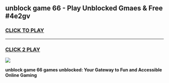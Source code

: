 
## unblock game 66 - Play Unblocked Gmaes & Free #4e2gv
<h3>
<a href="https://news.freeplayer.one?title=unblock_game_66&ref=03M">CLICK TO PLAY</a></h3>
<hr>

<h3>
<a href="https://news.freeplayer.one?title=unblock_game_66&ref=03M">CLICK 2 PLAY</a>
  
</h3>

<a href="https://news.freeplayer.one?title=unblock_game_66&ref=03M"><img src="https://clearcache.store/games.png"></a>


**unblock game 66 games unblocked: Your Gateway to Fun and Accessible Online Gaming**

